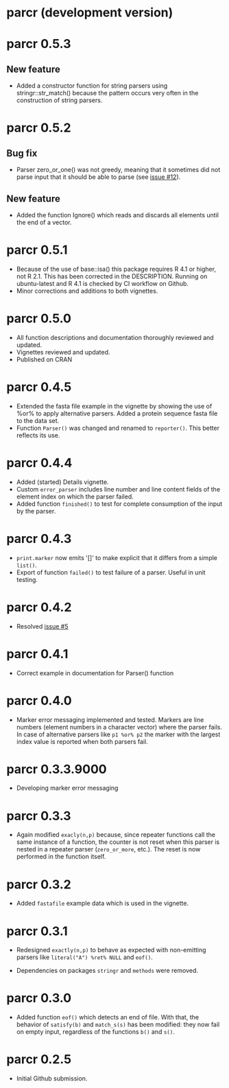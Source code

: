 # parcr (development version)

# parcr 0.5.3

## New feature

* Added a constructor function for string parsers using stringr::str_match() 
because the pattern occurs very often in the construction of string parsers.

# parcr 0.5.2

## Bug fix

* Parser zero_or_one() was not greedy, meaning that it sometimes did not parse
input that it should be able to parse (see 
[issue #12](https://github.com/SystemsBioinformatics/parcr/issues/12)).

## New feature

* Added the function Ignore() which reads and discards all elements until the 
  end of a vector.

# parcr 0.5.1

* Because of the use of base::isa() this package requires R 4.1 or higher, 
  not R 2.1. This has been corrected in the DESCRIPTION. Running on 
  ubuntu-latest and R 4.1 is checked by CI workflow on Github.
* Minor corrections and additions to both vignettes.

# parcr 0.5.0

* All function descriptions and documentation thoroughly reviewed and updated.
* Vignettes reviewed and updated.
* Published on CRAN

# parcr 0.4.5

* Extended the fasta file example in the vignette by showing the use of %or% 
  to apply alternative parsers. Added a protein sequence fasta file to the data
  set.
* Function `Parser()` was changed and renamed to `reporter()`. This better 
  reflects its use.

# parcr 0.4.4

* Added (started) Details vignette.
* Custom `error_parser` includes line number and line content fields of the 
  element index on which the parser failed.
* Added function `finished()` to test for complete consumption of the input by
  the parser.

# parcr 0.4.3

* `print.marker` now emits '[]' to make explicit that it differs from a simple
  `list()`.
* Export of function `failed()` to test failure of a parser. Useful in 
  unit testing.

# parcr 0.4.2

* Resolved [issue #5](https://github.com/SystemsBioinformatics/parcr/issues/5)

# parcr 0.4.1

* Correct example in documentation for Parser() function

# parcr 0.4.0

* Marker error messaging implemented and tested. Markers are line numbers 
  (element numbers in a character vector) where the parser fails. In case of
  alternative parsers like `p1 %or% p2` the marker with the largest index value
  is reported when both parsers fail.

# parcr 0.3.3.9000

* Developing marker error messaging

# parcr 0.3.3

* Again modified `exacly(n,p)` because, since repeater functions call the 
  same instance of a function, the counter is not reset when this 
  parser is nested in a repeater parser (`zero_or_more`, etc.). The reset is 
  now performed in the function itself.

# parcr 0.3.2

* Added `fastafile` example data which is used in the vignette.

# parcr 0.3.1

* Redesigned `exactly(n,p)` to behave as expected with non-emitting parsers 
  like `literal("A") %ret% NULL` and `eof()`.

* Dependencies on packages `stringr` and `methods` were removed.

# parcr 0.3.0

* Added function `eof()` which detects an end of file. With that, the behavior
  of `satisfy(b)` and `match_s(s)` has been modified: they now fail on empty 
  input, regardless of the functions `b()` and `s()`.

# parcr 0.2.5

* Initial Github submission.
